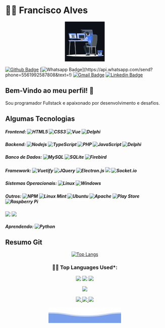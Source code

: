 # :man_technologist: Francisco Alves
<p align="center"><img src="progamer.gif" width="25%"></p>

[![Github Badge](https://img.shields.io/badge/-Github-000?style=flat-square&logo=Github&logoColor=white&link=https://github.com/dffrancisco)](https://github.com/dffrancisco)
[![Whatsapp Badge](https://img.shields.io/badge/-Whatsapp-4CA143?style=flat-square&labelColor=4CA143&logo=whatsapp&logoColor=white&link=https://api.whatsapp.com/send?phone=5561992587808&text=!)](https://api.whatsapp.com/send?phone=5561992587808&text=!)
[![Gmail Badge](https://img.shields.io/badge/-Gmail-c14438?style=flat-square&logo=Gmail&logoColor=white&link=mailto:dffrancisco@gmail.com)](mailto:dffrancisco@gmail.com)
[![Linkedin Badge](https://img.shields.io/badge/-LinkedIn-blue?style=flat-square&logo=Linkedin&logoColor=white&link=https://www.linkedin.com/in/francisco-alves/)](https://www.linkedin.com/in/francisco-alves-7991a214a/)

## Bem-Vindo ao meu perfil! 👋

Sou programador Fullstack e apaixonado por desenvolvimento e desafios.


## Algumas Tecnologias


##### Frontend:  ![HTML5](https://img.shields.io/badge/-HTML5-E34F26?style=flat-square&logo=html5&logoColor=white) ![CSS3](https://img.shields.io/badge/-CSS3-549FDE?style=flat-square&logo=css3&logoColor=white) ![Vue](https://img.shields.io/badge/-VueJS-00b47d?style=flat-square&logo=vue.js&logoColor=white) ![Delphi](https://img.shields.io/badge/-Delphi-ED1F35?style=flat-square&logo=embarcadero&logoColor=white)

##### Backend: ![Nodejs](https://img.shields.io/badge/-Node.js-43853d?style=flat-square&logo=Node.js&logoColor=white) ![TypeScript](https://img.shields.io/badge/-TypeScript-0077C6?style=flat-square&logo=typescript&logoColor=fff) ![PHP](https://img.shields.io/badge/-PHP-7478ae?style=flat-square&logo=php&logoColor=white) ![JavaScript](https://img.shields.io/badge/-JavaScript-F7B93E?style=flat-square&logo=javascript&logoColor=fff) ![Delphi](https://img.shields.io/badge/-Delphi-ED1F35?style=flat-square&logo=embarcadero&logoColor=white)

##### Banco de Dados: ![MySQL](https://img.shields.io/badge/-MySQL-00758F?style=flat-square&logo=mysql&logoColor=white) ![SQLite](https://img.shields.io/badge/-SQLite-003B57?style=flat-square&logo=sqlite&logoColor=white) ![Firebird](https://img.shields.io/badge/-Firebird-ef380c?style=flat-square&logoColor=white)

##### Framework: ![Vuetify](https://img.shields.io/badge/-Vuetify-00b47d?style=flat-square&logo=vuetify&logoColor=white) ![JQuery](https://img.shields.io/badge/-JQuery-0769AD?style=flat-square&logo=JQuery&logoColor=white) ![Electron.js](https://img.shields.io/badge/Electron-191970?style=flat-square&logo=Electron&logoColor=white) <img src="https://res.cloudinary.com/practicaldev/image/fetch/s--QDrh4z5A--/c_limit%2Cf_auto%2Cfl_progressive%2Cq_auto%2Cw_880/https://img.shields.io/badge/Cordova-35434F%3Fstyle%3Dfor-the-badge%26logo%3Dapache-cordova%26logoColor%3DE8E8E8" loading="lazy" height="20"> ![Socket.io](https://img.shields.io/badge/Socket.io-black?style=flat-square&logo=socket.io&badgeColor=010101) 

##### Sistemas Operacionais: ![Linux](https://img.shields.io/badge/-Linux-16C60C?style=flat-square&logo=linux&logoColor=white) ![Windows](https://img.shields.io/badge/-Windows-00ADEF?style=flat-square&logo=windows&logoColor=white) 

##### Outros: ![NPM](https://img.shields.io/badge/NPM-%23000000.svg?style=flat-square&logo=npm&logoColor=white) ![Linux Mint](https://img.shields.io/badge/Linux%20Mint-87CF3E?style=flat-square&logo=Linux%20Mint&logoColor=white) ![Ubuntu](https://img.shields.io/badge/Ubuntu-E95420?style=flat-square&logo=ubuntu&logoColor=white) ![Apache](https://img.shields.io/badge/apache-%23D42029.svg?style=flat-square&logo=apache&logoColor=white) ![Play Store](https://img.shields.io/badge/Google_Play-414141?style=flat-square&logo=google-play&logoColor=white) ![Raspberry Pi](https://img.shields.io/badge/-RaspberryPi-C51A4A?style=flat-square&logo=Raspberry-Pi)
<a href="https://ffmpeg.org/" target="_blank"><img src="https://upload.wikimedia.org/wikipedia/commons/thumb/5/5f/FFmpeg_Logo_new.svg/1024px-FFmpeg_Logo_new.svg.png"  width="100"></a>
<a href="https://mediasoup.org/" target="_blank"><img src="https://canada1.discourse-cdn.com/free1/uploads/mediasoup/original/1X/ac66c104f5e5311274e9d4e07a5a48e7a22b8d8d.png"  height="50"></a>


##### Aprendendo: ![Python](https://img.shields.io/badge/python-3670A0?style=flat-square&logo=python&logoColor=ffdd54)

## Resumo Git

<div align='center'>

  [![Top Langs](https://github-readme-stats.vercel.app/api/top-langs/?username=dffrancisco&langs_count=10&layout=compact&title_color=3382ed&text_color=ffffff&icon_color=3382ed&bg_color=171717&hide_border=true)](https://github.com/dffrancisco)
  
  
  <!--   Top Languages Using -->
### 👨‍💻 Top Languages Used*:
![](https://github-profile-summary-cards.vercel.app/api/cards/repos-per-language?username=dffrancisco&theme=github_dark)
![](https://github-profile-summary-cards.vercel.app/api/cards/most-commit-language?username=dffrancisco&theme=github_dark)
  ![](http://github-profile-summary-cards.vercel.app/api/cards/profile-details?username=dffrancisco&theme=github_dark)

![](https://komarev.com/ghpvc/?username=dffrancisco28&color=447ff7&label=Visitantes+count)

  
<p align="center">
  <a href="https://github.com/dffrancisco">
    <img src="https://github-readme-stats.vercel.app/api?username=dffrancisco&show_icons=true&theme=github_dark&hide_border=true" />
    <img src="https://github-readme-streak-stats.herokuapp.com/?user=dffrancisco&theme=github-dark-blue&hide_border=true" />
    <img src="https://activity-graph.herokuapp.com/graph?username=dffrancisco&theme=react-dark" />
  </a>
</p>
  
  

  
  
  <img src="bottom_header.svg">   
</div>
